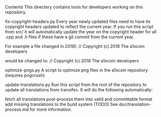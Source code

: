 Contents
This directory contains tools for developers working on this repository.

fix-copyright-headers.py
Every year newly updated files need to have its copyright headers updated to reflect the current year. If you run this script from src/ it will automatically update the year on the copyright header for all .cpp and .h files if these have a git commit from the current year.

For example a file changed in 2018): // Copyright (c) 2018 The a1xcoin developers

would be changed to: // Copyright (c) 2018 The a1xcoin developers

optimize-pngs.py
A script to optimize png files in the a1xcoin repository (requires pngcrush).

update-translations.py
Run this script from the root of the repository to update all translations from transifex. It will do the following automatically:

fetch all translations
post-process them into valid and committable format
add missing translations to the build system (TODO)
See doc/translation-process.md for more information.
